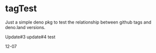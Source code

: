 # tagTest
Just a simple deno pkg to test the relationship between github tags and deno.land versions. 

Update#3
update#4
test

12-07
